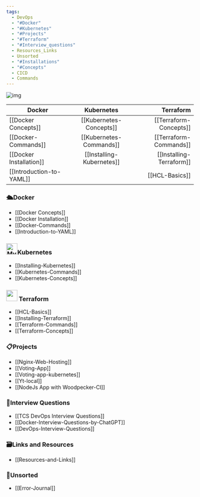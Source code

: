 ```yaml
---
tags:
  - DevOps
  - "#Docker"
  - "#Kubernetes"
  - "#Projects"
  - "#Terraform"
  - "#Interview_questions"
  - Resources_Links
  - Unsorted
  - "#Installations"
  - "#Concepts"
  - CICD
  - Commands
---
```

![img](http://static.planetminecraft.com/files/resource_media/screenshot/1134/2011-08-24_154745_353846.jpg)


| **Docker** | **Kubernetes** | **Terraform** |
| ---- | :--: | ---: |
| [[Docker Concepts]] | [[Kubernetes-Concepts]] | [[Terraform-Concepts]] |
| [[Docker-Commands]] | [[Kubernetes-Commands]] | [[Terraform-Commands]] |
| [[Docker Installation]]<br> | [[Installing-Kubernetes]] | [[Installing-Terraform]] |
| [[Introduction-to-YAML]] |  | [[HCL-Basics]] |

### 🛳️Docker
- [[Docker Concepts]]
- [[Docker Installation]]
- [[Docker-Commands]]
- [[Introduction-to-YAML]] 
### <img src="https://duckduckgo.com/i/2ecee014.png" alt="My Image" width="30" height="30">Kubernetes
- [[Installing-Kubernetes]]
- [[Kubernetes-Commands]]
- [[Kubernetes-Concepts]]
### <img src="https://external-content.duckduckgo.com/iu/?u=https%3A%2F%2Fwww.pinclipart.com%2Fpicdir%2Fbig%2F519-5197888_terraform-terraform-icon-png-clipart.png&f=1&nofb=1&ipt=e8b22dedcfcad4db22a5b397ffd8ff254a9b597c07afdb55584393cda576139e&ipo=images" width="30px" height="30px"> Terraform
- [[HCL-Basics]]
- [[Installing-Terraform]]
- [[Terraform-Commands]]
- [[Terraform-Concepts]]
### 📋Projects
- [[Nginx-Web-Hosting]]
- [[Voting-App]]
- [[Voting-app-kubernetes]]
- [[Yt-local]]
- [[NodeJs App with Woodpecker-CI]]
### 💼Interview Questions
- [[TCS DevOps Interview Questions]]
- [[Docker-Interview-Questions-by-ChatGPT]]
- [[DevOps-Interview-Questions]]
### 🗃️Links and Resources
- [[Resources-and-Links]]
### 🎋Unsorted
- [[Error-Journal]]
